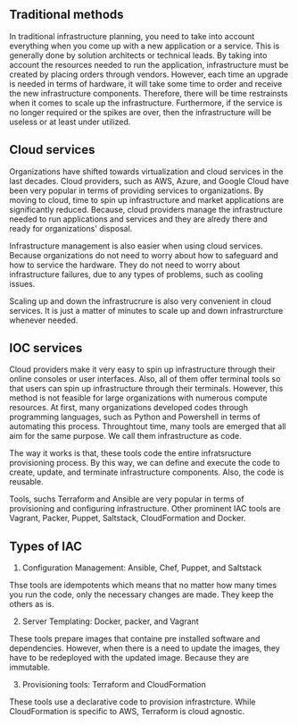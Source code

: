 ## Traditional methods

In traditional infrastructure planning, you need to take into account everything when you come up with a new application or a service. This is generally done by solution architects or technical leads. By taking into account the resources needed to run the application, infrastructure must be created by placing orders through vendors. However, each time an upgrade is needed in terms of hardware, it will take some time to order and receive the new infrastructure components. Therefore, there will be time restrainsts when it comes to scale up the infrastructure. Furthermore, if the service is no longer required or the spikes are over, then the infrastructure will be useless or at least under utilized.

## Cloud services

Organizations have shifted towards virtualization and cloud services in the last decades. Cloud providers, such as AWS, Azure, and Google Cloud have been very popular in terms of providing services to organizations. By moving to cloud, time to spin up infrastructure and market applications are significantly reduced. Because, cloud providers manage the infrastructure needed to run applications and services and they are alredy there and ready for organizations' disposal.

Infrastructure management is also easier when using cloud services. Because organizations do not need to worry about how to safeguard and how to service the hardware. They do not need to worry about infrastructure failures, due to any types of problems, such as cooling issues. 

Scaling up and down the infrastrucrure is also very convenient in cloud services. It is just a matter of minutes to scale up and down infrastrurcture whenever needed.

## IOC services

Cloud providers make it very easy to spin up infrastructure through their online consoles or user interfaces. Also, all of them offer terminal tools so that users can spin up infrastructure through their terminals. However, this method is not feasible for large organizations with numerous compute resources.
At first, many organizations developed codes through programming languages, such as Python and Powershell in terms of automating this process. Throughtout time, many tools are emerged that all aim for the same purpose. We call them infrastructure as code.

The way it works is that, these tools code the entire infratsructure provisioning process. By this way, we can define and execute the code to create, update, and terminate infrastructure components. Also, the code is reusable.

Tools, suchs Terraform and Ansible are very popular in terms of provisioning and configuring infrastructure. Other prominent IAC tools are Vagrant, Packer, Puppet, Saltstack, CloudFormation and Docker.

## Types of IAC 

1. Configuration Management: Ansible, Chef, Puppet, and Saltstack

Thse tools are idempotents which means that no matter how many times you run the code, only the necessary changes are made. They keep the others as is.

2. Server Templating: Docker, packer, and Vagrant

These tools prepare images that containe pre installed software and dependencies. However, when there is a need to update the images, they have to be redeployed with the updated image. Because they are immutable.

3. Provisioning tools: Terraform and CloudFormation

These tools use a declarative code to provision infrastrcture. While CloudFormation is specific to AWS, Terraform is cloud agnostic.